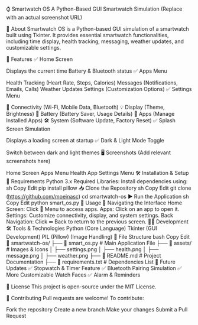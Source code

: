 ⌚ Smartwatch OS
A Python-Based GUI Smartwatch Simulation
(Replace with an actual screenshot URL)

📌 About
Smartwatch OS is a Python-based GUI simulation of a smartwatch built using Tkinter. It provides essential smartwatch functionalities, including time display, health tracking, messaging, weather updates, and customizable settings.

🚀 Features
✅ Home Screen

Displays the current time
Battery & Bluetooth status
✅ Apps Menu

Health Tracking (Heart Rate, Steps, Calories)
Messages (Notifications, Emails, Calls)
Weather Updates
Settings (Customization Options)
✅ Settings Menu

📶 Connectivity (Wi-Fi, Mobile Data, Bluetooth)
💡 Display (Theme, Brightness)
🔋 Battery (Battery Saver, Usage Details)
📲 Apps (Manage Installed Apps)
🛠 System (Software Update, Factory Reset)
✅ Splash Screen Simulation

Displays a loading screen at startup
✅ Dark & Light Mode Toggle

Switch between dark and light themes
🖥️ Screenshots
(Add relevant screenshots here)

Home Screen
Apps Menu
Health App
Settings Menu
🛠 Installation & Setup
🔧 Requirements
Python 3.x
Required Libraries:
Install dependencies using:
sh
Copy
Edit
pip install pillow
📥 Clone the Repository
sh
Copy
Edit
git clone (https://github.com/moeinasc)
cd smartwatch-os
▶️ Run the Application
sh
Copy
Edit
python smart_os.py
📝 Usage
📌 Navigating the Interface
Home Screen: Click 🔘 Menu to access apps.
Apps: Click on an app to open it.
Settings: Customize connectivity, display, and system settings.
Back Navigation: Click ⬅ Back to return to the previous screen.
👨‍💻 Development
🛠 Tools & Technologies
Python (Core Language)
Tkinter (GUI Development)
PIL (Pillow) (Image Handling)
🔧 File Structure
bash
Copy
Edit
📂 smartwatch-os/
 ├── 📄 smart_os.py          # Main Application File
 ├── 📂 assets/              # Images & Icons
 │   ├── settings.png
 │   ├── health.png
 │   ├── message.png
 │   ├── weather.png
 ├── 📄 README.md            # Project Documentation
 ├── 📄 requirements.txt      # Dependencies List
🌟 Future Updates
✅ Stopwatch & Timer Feature
✅ Bluetooth Pairing Simulation
✅ More Customizable Watch Faces
✅ Alarm & Reminders

📜 License
This project is open-source under the MIT License.

🙏 Contributing
Pull requests are welcome! To contribute:

Fork the repository
Create a new branch
Make your changes
Submit a Pull Request
